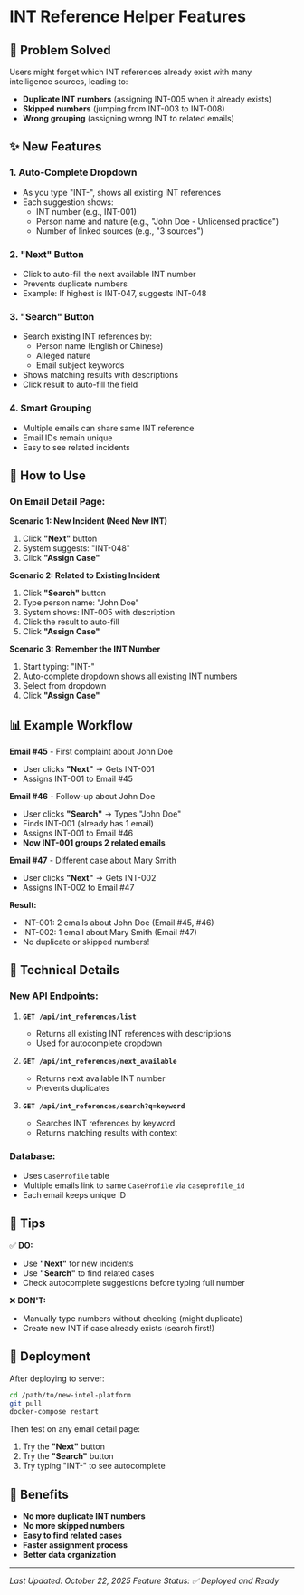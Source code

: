 # INT Reference Helper Features

## 🎯 Problem Solved
Users might forget which INT references already exist with many intelligence sources, leading to:
- **Duplicate INT numbers** (assigning INT-005 when it already exists)
- **Skipped numbers** (jumping from INT-003 to INT-008)
- **Wrong grouping** (assigning wrong INT to related emails)

## ✨ New Features

### 1. **Auto-Complete Dropdown**
- As you type "INT-", shows all existing INT references
- Each suggestion shows:
  - INT number (e.g., INT-001)
  - Person name and nature (e.g., "John Doe - Unlicensed practice")
  - Number of linked sources (e.g., "3 sources")

### 2. **"Next" Button** 
- Click to auto-fill the next available INT number
- Prevents duplicate numbers
- Example: If highest is INT-047, suggests INT-048

### 3. **"Search" Button**
- Search existing INT references by:
  - Person name (English or Chinese)
  - Alleged nature
  - Email subject keywords
- Shows matching results with descriptions
- Click result to auto-fill the field

### 4. **Smart Grouping**
- Multiple emails can share same INT reference
- Email IDs remain unique
- Easy to see related incidents

## 🚀 How to Use

### On Email Detail Page:

**Scenario 1: New Incident (Need New INT)**
1. Click **"Next"** button
2. System suggests: "INT-048"
3. Click **"Assign Case"**

**Scenario 2: Related to Existing Incident**
1. Click **"Search"** button
2. Type person name: "John Doe"
3. System shows: INT-005 with description
4. Click the result to auto-fill
5. Click **"Assign Case"**

**Scenario 3: Remember the INT Number**
1. Start typing: "INT-"
2. Auto-complete dropdown shows all existing INT numbers
3. Select from dropdown
4. Click **"Assign Case"**

## 📊 Example Workflow

**Email #45** - First complaint about John Doe
- User clicks **"Next"** → Gets INT-001
- Assigns INT-001 to Email #45

**Email #46** - Follow-up about John Doe
- User clicks **"Search"** → Types "John Doe"
- Finds INT-001 (already has 1 email)
- Assigns INT-001 to Email #46
- **Now INT-001 groups 2 related emails**

**Email #47** - Different case about Mary Smith
- User clicks **"Next"** → Gets INT-002
- Assigns INT-002 to Email #47

**Result:**
- INT-001: 2 emails about John Doe (Email #45, #46)
- INT-002: 1 email about Mary Smith (Email #47)
- No duplicate or skipped numbers!

## 🔧 Technical Details

### New API Endpoints:

1. **`GET /api/int_references/list`**
   - Returns all existing INT references with descriptions
   - Used for autocomplete dropdown

2. **`GET /api/int_references/next_available`**
   - Returns next available INT number
   - Prevents duplicates

3. **`GET /api/int_references/search?q=keyword`**
   - Searches INT references by keyword
   - Returns matching results with context

### Database:
- Uses `CaseProfile` table
- Multiple emails link to same `CaseProfile` via `caseprofile_id`
- Each email keeps unique ID

## 📝 Tips

✅ **DO:**
- Use **"Next"** for new incidents
- Use **"Search"** to find related cases
- Check autocomplete suggestions before typing full number

❌ **DON'T:**
- Manually type numbers without checking (might duplicate)
- Create new INT if case already exists (search first!)

## 🔄 Deployment

After deploying to server:
```bash
cd /path/to/new-intel-platform
git pull
docker-compose restart
```

Then test on any email detail page:
1. Try the **"Next"** button
2. Try the **"Search"** button
3. Try typing "INT-" to see autocomplete

## 🎉 Benefits

- **No more duplicate INT numbers**
- **No more skipped numbers**
- **Easy to find related cases**
- **Faster assignment process**
- **Better data organization**

---

*Last Updated: October 22, 2025*
*Feature Status: ✅ Deployed and Ready*

